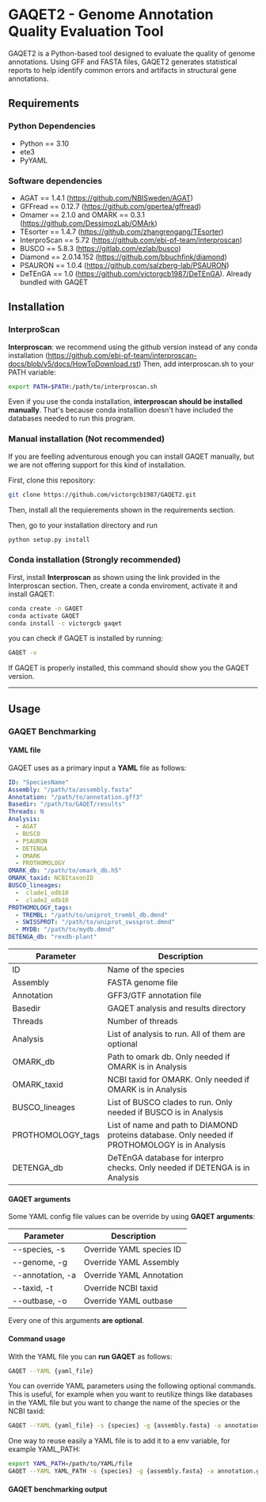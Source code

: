 # GAQET2 - Genome Annotation Quality Evaluation Tool

GAQET2 is a Python-based tool designed to evaluate the quality of genome annotations. Using GFF and FASTA files, GAQET2 generates statistical reports to help identify common errors and artifacts in structural gene annotations.


## Requirements

### Python Dependencies

- Python == 3.10
- ete3
- PyYAML

### Software dependencies
- AGAT == 1.4.1 (https://github.com/NBISweden/AGAT)
- GFFread == 0.12.7 (https://github.com/gpertea/gffread)
- Omamer == 2.1.0 and OMARK == 0.3.1 (https://github.com/DessimozLab/OMArk)
- TEsorter == 1.4.7 (https://github.com/zhangrengang/TEsorter)
- InterproScan == 5.72 (https://github.com/ebi-pf-team/interproscan)
- BUSCO == 5.8.3 (https://gitlab.com/ezlab/busco)
- Diamond == 2.0.14.152 (https://github.com/bbuchfink/diamond)
- PSAURON == 1.0.4 (https://github.com/salzberg-lab/PSAURON)
- DeTEnGA == 1.0 (https://github.com/victorgcb1987/DeTEnGA). Already bundled with GAQET

## Installation
### InterproScan
**Interproscan**: we recommend using the github version instead of any conda installation (https://github.com/ebi-pf-team/interproscan-docs/blob/v5/docs/HowToDownload.rst)
Then, add interproscan.sh to your PATH variable:

```bash
export PATH=$PATH:/path/to/interproscan.sh
```
Even if you use the conda installation, **interproscan should be installed manually**. That's because conda installion doesn't have included the databases needed to run this program.

### Manual installation (Not recommended)
If you are feelling adventurous enough you can install GAQET manually, but we are not offering support for this kind of installation.

First, clone this repository:

```bash
git clone https://github.com/victorgcb1987/GAQET2.git
```
Then, install all the requierements shown in the requirements section. 

Then, go to your installation directory and run 

```bash
python setup.py install
```

### Conda installation (Strongly recommended)

First, install **Interproscan** as shown using the link provided in the Interproscan section.
Then, create a conda enviroment, activate it and install GAQET:

```bash
conda create -n GAQET
conda activate GAQET
conda install -c victorgcb gaqet
```
you can check if GAQET is installed by running:

```bash
GAQET -v
```
If GAQET is properly installed, this command should show you the GAQET version.


---

## Usage
### GAQET Benchmarking 
#### YAML file
GAQET uses as a primary input a **YAML** file as follows:
```yaml
ID: "SpeciesName"
Assembly: "/path/to/assembly.fasta"
Annotation: "/path/to/annotation.gff3"
Basedir: "/path/to/GAQET/results"
Threads: N
Analysis:
  - AGAT
  - BUSCO
  - PSAURON
  - DETENGA
  - OMARK
  - PROTHOMOLOGY
OMARK_db: "/path/to/omark_db.h5"
OMARK_taxid: NCBItaxonID
BUSCO_lineages:
  -  clade1_odb10
  -  clade2_odb10
PROTHOMOLOGY_tags:
  - TREMBL: "/path/to/uniprot_trembl_db.dmnd"
  - SWISSPROT: "/path/to/uniprot_swssprot.dmnd"
  - MYDB: "/path/to/mydb.dmnd"
DETENGA_db: "rexdb-plant"


```

| Parameter     | Description                                  |
|---------------|----------------------------------------------|
| ID            | Name of the species                     |
| Assembly      | FASTA genome file                            |
| Annotation    | GFF3/GTF annotation file                    |
| Basedir       | GAQET analysis and results directory       |
| Threads       | Number of threads       |
| Analysis      | List of analysis to run. All of them are optional      |
| OMARK_db      | Path to omark db. Only needed if OMARK is in Analysis      |
| OMARK_taxid | NCBI taxid for OMARK. Only needed if OMARK is in Analysis     |
| BUSCO_lineages | List of BUSCO clades to run. Only needed if BUSCO is in Analysis      |
| PROTHOMOLOGY_tags | List of name and path to DIAMOND proteins database. Only needed if  PROTHOMOLOGY is in Analysis     |
| DETENGA_db | DeTEnGA database for interpro checks. Only needed if DETENGA is in Analysis    |


#### GAQET arguments
Some YAML config file values can be override by using **GAQET arguments**:


| Parameter     | Description                                  |
|---------------|----------------------------------------------|
| --species, -s  |  Override YAML species ID  |
| --genome, -g          | Override YAML Assembly                     |
| --annotation, -a          | Override YAML Annotation                            |
| --taxid, -t          | Override NCBI taxid                    |
| --outbase, -o   | Override YAML outbase       |

Every one of this arguments **are optional**.


#### Command usage

With the YAML file you can **run GAQET** as follows:
```bash
GAQET --YAML {yaml_file}
```
You can override YAML parameters using the following optional commands. This is useful, for example when you want to reutilize things like databases in the YAML file but you want to change the name of the species or the NCBI taxid:

```bash
GAQET --YAML {yaml_file} -s {species} -g {assembly.fasta} -a annotation.gff -t {NBCI_taxid} -o {outdir}
```
One way to reuse easily a YAML file is to add it to a env variable, for example YAML_PATH:

```bash
export YAML_PATH=/path/to/YAML/file
GAQET --YAML YAML_PATH -s {species} -g {assembly.fasta} -a annotation.gff -t {NCBI_taxid} -o {outdir}
```

#### GAQET benchmarking output
